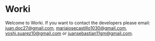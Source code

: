 # Worki

Welcome to Worki. If you want to contact the developers please email: juan.doc27@gmail.com, mariajosecastillo1030@gmail.com, yoshi.suarez10@gmail.com or juansebastian11gm@gmail.com.
